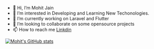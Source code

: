 - 👋 Hi, I’m Mohit Jain
- 👀 I’m interested in Developing and Learning New Techonologies.
- 🌱 I’m currently working on Laravel and Flutter
- 💞️ I’m looking to collaborate on some opensource projects
- 📫 How to reach me [Linkdin](https://www.linkedin.com/in/mohit-7895/)


[![Mohit's GitHub stats](https://github-readme-stats.vercel.app/api?username=mohitj2401&theme=dark)](https://github.com/anuraghazra/github-readme-stats)

<!---
mohitj2401/mohitj2401 is a ✨ special ✨ repository because its `README.md` (this file) appears on your GitHub profile.
You can click the Preview link to take a look at your changes.
--->
